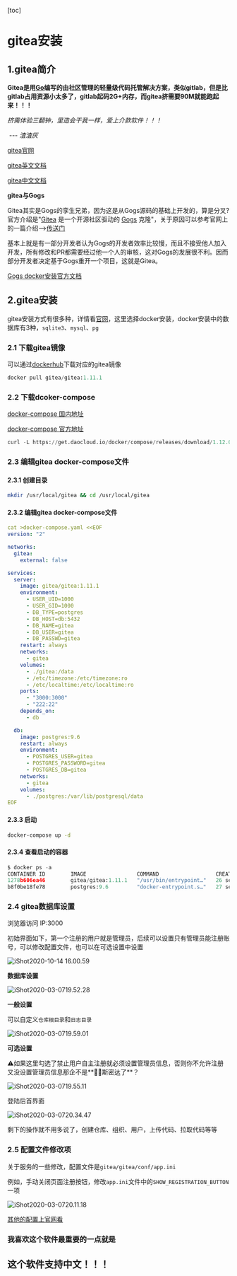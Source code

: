 [toc]



# gitea安装

## 1.gitea简介

**Gitea是用[Go](https://golang.org/)编写的由社区管理的轻量级代码托管解决方案，类似gitlab，但是比gitlab占用资源小太多了，gitlab起码2G+内存，而gitea挤需要90M就能跑起来！！！**

*挤需体验三翻钟，里造会干我一样，爱上介款软件！！！*

​																						*--- 渣渣灰*

[gitea官网](https://gitea.io/en-us/)

[gitea英文文档](https://docs.gitea.io/en-us/)

[gitea中文文档](https://docs.gitea.io/zh-cn/)



**gitea与Gogs**

Gitea其实是Gogs的孪生兄弟，因为这是从Gogs源码的基础上开发的，算是分叉?官方介绍是"[Gitea](https://javajgs.com/go?url=http://www.senra.me/tag/gitea/) 是一个开源社区驱动的 [Gogs](https://javajgs.com/go?url=http://www.senra.me/tag/gogs/) 克隆"，关于原因可以参考官网上的一篇介绍——>[传送门](https://javajgs.com/go?url=https://blog.gitea.io/2016/12/welcome-to-gitea/)

基本上就是有一部分开发者认为Gogs的开发者效率比较慢，而且不接受他人加入开发，所有修改和PR都需要经过他一个人的审核，这对Gogs的发展很不利。因而部分开发者决定基于Gogs重开一个项目，这就是Gitea。



[Gogs docker安装官方文档](https://github.com/gogs/gogs/tree/main/docker)



## 2.gitea安装

gitea安装方式有很多种，详情看[官网](https://docs.gitea.io/zh-cn/)，这里选择docker安装，docker安装中的数据库有3种，``sqlite3``、``mysql``、``pg``

### 2.1 下载gitea镜像

可以通过[dockerhub](https://hub.docker.com/r/gitea/gitea/tags)下载对应的gitea镜像

```python
docker pull gitea/gitea:1.11.1
```



### 2.2 下载dcoker-compose

[docker-compose 国内地址](http://get.daocloud.io/#install-compose)

[docker-compose 官方地址](https://docs.docker.com/compose/install/)

```python
curl -L https://get.daocloud.io/docker/compose/releases/download/1.12.0/docker-compose-`uname -s`-`uname -m` > /usr/local/bin/docker-compose && chmod +x /usr/local/bin/docker-compose
```



### 2.3 编辑gitea docker-compose文件

#### 2.3.1 创建目录

```sh
mkdir /usr/local/gitea && cd /usr/local/gitea
```



#### 2.3.2  编辑gitea docker-compose文件

```yaml
cat >docker-compose.yaml <<EOF
version: "2"

networks:
  gitea:
    external: false

services:
  server:
    image: gitea/gitea:1.11.1
    environment:
      - USER_UID=1000
      - USER_GID=1000
      - DB_TYPE=postgres
      - DB_HOST=db:5432
      - DB_NAME=gitea
      - DB_USER=gitea
      - DB_PASSWD=gitea
    restart: always
    networks:
      - gitea
    volumes:
      - ./gitea:/data
      - /etc/timezone:/etc/timezone:ro
      - /etc/localtime:/etc/localtime:ro
    ports:
      - "3000:3000"
      - "222:22"
    depends_on:
      - db

  db:
    image: postgres:9.6
    restart: always
    environment:
      - POSTGRES_USER=gitea
      - POSTGRES_PASSWORD=gitea
      - POSTGRES_DB=gitea
    networks:
      - gitea
    volumes:
      - ./postgres:/var/lib/postgresql/data
EOF
```



#### 2.3.3 启动

```sh
docker-compose up -d
```



#### 2.3.4 查看启动的容器

```python
$ docker ps -a
CONTAINER ID        IMAGE                COMMAND                  CREATED             STATUS              PORTS                                         NAMES
1278b606ea46        gitea/gitea:1.11.1   "/usr/bin/entrypoint…"   26 seconds ago      Up 25 seconds       0.0.0.0:3000->3000/tcp, 0.0.0.0:222->22/tcp   gitea_server_1
b8f0be18fe78        postgres:9.6         "docker-entrypoint.s…"   27 seconds ago      Up 26 seconds       5432/tcp                                      gitea_db_1
```



### 2.4 gitea数据库设置

浏览器访问	IP:3000

初始界面如下，第一个注册的用户就是管理员，后续可以设置只有管理员能注册账号，可以修改配置文件，也可以在可选设置中设置

![iShot2020-10-14 16.00.59](https://gitea.pptfz.cn/pptfz/picgo-images/raw/branch/master/img/iShot2020-10-14%2016.00.59.png)

**数据库设置**

![iShot2020-03-0719.52.28](https://gitea.pptfz.cn/pptfz/picgo-images/raw/branch/master/img/iShot2020-03-0719.52.28.png)

**一般设置**

可以自定义``仓库根目录``和``日志目录``

![iShot2020-03-0719.59.01](https://gitea.pptfz.cn/pptfz/picgo-images/raw/branch/master/img/iShot2020-03-0719.59.01.png)

**可选设置**

⚠️如果这里勾选了禁止用户自主注册就必须设置管理员信息，否则你不允许注册又没设置管理员信息那企不是**🐔🐔斯密达了**？

![iShot2020-03-0719.55.11](https://gitea.pptfz.cn/pptfz/picgo-images/raw/branch/master/img/iShot2020-03-0719.55.11.png)

登陆后首界面

![iShot2020-03-0720.34.47](https://gitea.pptfz.cn/pptfz/picgo-images/raw/branch/master/img/iShot2020-03-0720.34.47.png)

剩下的操作就不用多说了，创建仓库、组织、用户，上传代码、拉取代码等等



### 2.5 配置文件修改项

关于服务的一些修改，配置文件是``gitea/gitea/conf/app.ini``

例如，手动关闭页面注册按钮，修改``app.ini``文件中的``SHOW_REGISTRATION_BUTTON``一项

![iShot2020-03-0720.11.18](https://gitea.pptfz.cn/pptfz/picgo-images/raw/branch/master/img/iShot2020-03-0720.11.18.png)

[其他的配置上官网看](https://docs.gitea.io/zh-cn/config-cheat-sheet/)



<h3>我喜欢这个软件最重要的一点就是</h3><h2 style={{color: 'red'}}>这个软件支持中文！！！</h2>

